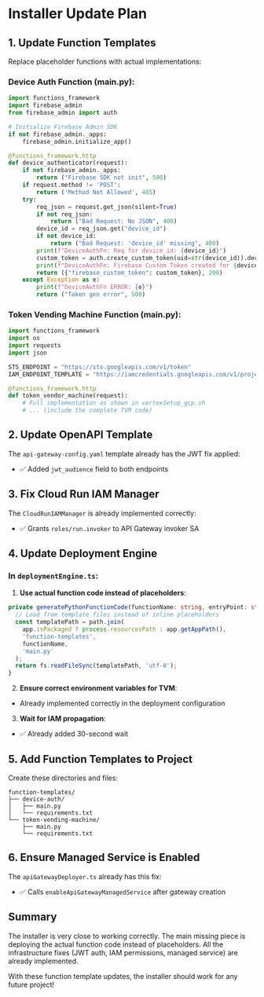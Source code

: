 # Installer Update Plan

## 1. Update Function Templates

Replace placeholder functions with actual implementations:

### Device Auth Function (main.py):
```python
import functions_framework
import firebase_admin
from firebase_admin import auth

# Initialize Firebase Admin SDK
if not firebase_admin._apps:
    firebase_admin.initialize_app()

@functions_framework.http
def device_authenticator(request):
    if not firebase_admin._apps: 
        return ("Firebase SDK not init", 500)
    if request.method != 'POST': 
        return ('Method Not Allowed', 405)
    try:
        req_json = request.get_json(silent=True)
        if not req_json: 
            return ("Bad Request: No JSON", 400)
        device_id = req_json.get("device_id")
        if not device_id: 
            return ("Bad Request: 'device_id' missing", 400)
        print(f"DeviceAuthFn: Req for device_id: {device_id}")
        custom_token = auth.create_custom_token(uid=str(device_id)).decode('utf-8')
        print(f"DeviceAuthFn: Firebase Custom Token created for {device_id}")
        return ({"firebase_custom_token": custom_token}, 200)
    except Exception as e: 
        print(f"DeviceAuthFn ERROR: {e}")
        return ("Token gen error", 500)
```

### Token Vending Machine Function (main.py):
```python
import functions_framework
import os
import requests
import json

STS_ENDPOINT = "https://sts.googleapis.com/v1/token"
IAM_ENDPOINT_TEMPLATE = "https://iamcredentials.googleapis.com/v1/projects/-/serviceAccounts/{sa_email}:generateAccessToken"

@functions_framework.http
def token_vendor_machine(request):
    # Full implementation as shown in vertexSetup_gcp.sh
    # ... (include the complete TVM code)
```

## 2. Update OpenAPI Template

The `api-gateway-config.yaml` template already has the JWT fix applied:
- ✅ Added `jwt_audience` field to both endpoints

## 3. Fix Cloud Run IAM Manager

The `CloudRunIAMManager` is already implemented correctly:
- ✅ Grants `roles/run.invoker` to API Gateway invoker SA

## 4. Update Deployment Engine

### In `deploymentEngine.ts`:

1. **Use actual function code instead of placeholders**:
```typescript
private generatePythonFunctionCode(functionName: string, entryPoint: string): string {
  // Load from template files instead of inline placeholders
  const templatePath = path.join(
    app.isPackaged ? process.resourcesPath : app.getAppPath(),
    'function-templates',
    functionName,
    'main.py'
  );
  return fs.readFileSync(templatePath, 'utf-8');
}
```

2. **Ensure correct environment variables for TVM**:
- Already implemented correctly in the deployment configuration

3. **Wait for IAM propagation**:
- ✅ Already added 30-second wait

## 5. Add Function Templates to Project

Create these directories and files:
```
function-templates/
├── device-auth/
│   ├── main.py
│   └── requirements.txt
└── token-vending-machine/
    ├── main.py
    └── requirements.txt
```

## 6. Ensure Managed Service is Enabled

The `apiGatewayDeployer.ts` already has this fix:
- ✅ Calls `enableApiGatewayManagedService` after gateway creation

## Summary

The installer is very close to working correctly. The main missing piece is deploying the actual function code instead of placeholders. All the infrastructure fixes (JWT auth, IAM permissions, managed service) are already implemented.

With these function template updates, the installer should work for any future project!
